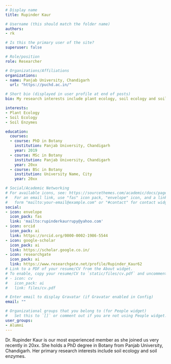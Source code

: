 ```yaml
---
# Display name
title: Rupinder Kaur

# Username (this should match the folder name)
authors:
- rk

# Is this the primary user of the site?
superuser: false

# Role/position
role: Researcher

# Organizations/Affiliations
organizations:
- name: Panjab University, Chandigarh
  url: "https://puchd.ac.in/"

# Short bio (displayed in user profile at end of posts)
bio: My research interests include plant ecology, soil ecology and soil enzymes.

interests:
- Plant Ecology
- Soil Ecology
- Soil Enzymes

education:
  courses:
  - course: PhD in Botany
    institution: Panjab University, Chandigarh
    year: 2019
  - course: MSc in Botany
    institution: Panjab University, Chandigarh
    year: 20xx
  - course: BSc in Botany
    institution: University Name, City
    year: 20xx

# Social/Academic Networking
# For available icons, see: https://sourcethemes.com/academic/docs/page-builder/#icons
#   For an email link, use "fas" icon pack, "envelope" icon, and a link in the
#   form "mailto:your-email@example.com" or "#contact" for contact widget.
social:
- icon: envelope
  icon_pack: fas
  link: 'mailto:rupinderkaurrupy@yahoo.com'
- icon: orcid
  icon_pack: ai
  link: https://orcid.org/0000-0002-1986-5544
- icon: google-scholar
  icon_pack: ai
  link: https://scholar.google.co.in/
- icon: researchgate
  icon_pack: ai
  link: https://www.researchgate.net/profile/Rupinder_Kaur62
# Link to a PDF of your resume/CV from the About widget.
# To enable, copy your resume/CV to `static/files/cv.pdf` and uncomment the lines below.
# - icon: cv
#   icon_pack: ai
#   link: files/cv.pdf

# Enter email to display Gravatar (if Gravatar enabled in Config)
email: ""

# Organizational groups that you belong to (for People widget)
#   Set this to `[]` or comment out if you are not using People widget.
user_groups:
- Alumni
---
```


Dr. Rupinder Kaur is our most experienced member as she joined us very recently in 20xx. She holds a PhD degree in Botany from Panjab University, Chandigarh. Her primary research interests include soil ecology and soil enzymes.
